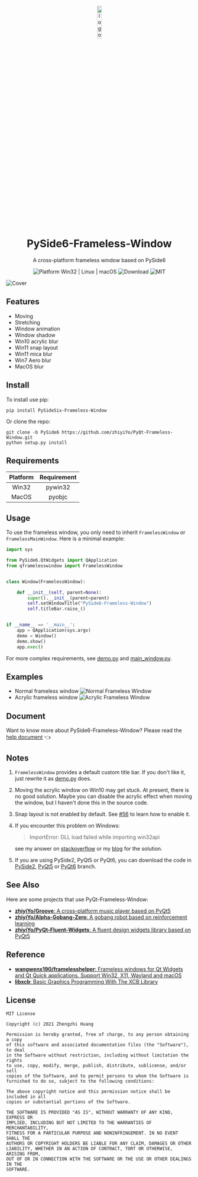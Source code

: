 <p align="center">
  <img width="15%" align="center" src="https://raw.githubusercontent.com/zhiyiYo/PyQt-Frameless-Window/PyQt6/screenshot/logo.png" alt="logo">
</p>
  <h1 align="center">
  PySide6-Frameless-Window
</h1>
<p align="center">
  A cross-platform frameless window based on PySide6
</p>

<p align="center">
  <a style="text-decoration:none">
    <img src="https://img.shields.io/badge/Platform-Win32%20|%20Linux%20|%20macOS-blue?color=#4ec820" alt="Platform Win32 | Linux | macOS"/>
  </a>

  <a style="text-decoration:none">
    <img src="https://static.pepy.tech/personalized-badge/pysidesix_frameless_window?period=total&units=international_system&left_color=grey&right_color=brightgreen&left_text=Downloads" alt="Download"/>
  </a>

  <a style="text-decoration:none">
    <img src="https://img.shields.io/badge/License-MIT-blue?color=#4ec820" alt="MIT"/>
  </a>
</p>

![Cover](https://raw.githubusercontent.com/zhiyiYo/PyQt-Frameless-Window/PyQt6/screenshot/cover.jpg)

## Features
* Moving
* Stretching
* Window animation
* Window shadow
* Win10 acrylic blur
* Win11 snap layout
* Win11 mica blur
* Win7 Aero blur
* MacOS blur

## Install
To install use pip:
```shell
pip install PySideSix-Frameless-Window
```
Or clone the repo:
```shell
git clone -b PySide6 https://github.com/zhiyiYo/PyQt-Frameless-Window.git
python setup.py install
```

## Requirements

| Platform | Requirement |
| :------: | :---------: |
|  Win32   |   pywin32   |
|  MacOS   |   pyobjc    |


## Usage
To use the frameless window, you only need to inherit `FramelessWindow` or `FramelessMainWindow`. Here is a minimal example:
```python
import sys

from PySide6.QtWidgets import QApplication
from qframelesswindow import FramelessWindow


class Window(FramelessWindow):

    def __init__(self, parent=None):
        super().__init__(parent=parent)
        self.setWindowTitle("PySide6-Frameless-Window")
        self.titleBar.raise_()


if __name__ == '__main__':
    app = QApplication(sys.argv)
    demo = Window()
    demo.show()
    app.exec()
```
For more complex requirements, see [demo.py](https://github.com/zhiyiYo/PyQt-Frameless-Window/blob/PySide6/examples/demo.py) and [main_window.py](https://github.com/zhiyiYo/PyQt-Frameless-Window/blob/PySide6/examples/main_window.py).

## Examples
* Normal frameless window
![Normal Frameless Window](https://raw.githubusercontent.com/zhiyiYo/PyQt-Frameless-Window/PyQt6/screenshot/normal_frameless_window.gif)
* Acrylic frameless window
![Acrylic Frameless Window](https://raw.githubusercontent.com/zhiyiYo/PyQt-Frameless-Window/PyQt6/screenshot/acrylic_window.jpg)


## Document
Want to know more about PySide6-Frameless-Window? Please read the [help document](https://pyqt-frameless-window.readthedocs.io/) 👈

## Notes
1. `FramelessWindow` provides a default custom title bar. If you don't like it, just rewrite it as [demo.py](https://github.com/zhiyiYo/PyQt-Frameless-Window/blob/PySide6/examples/demo.py) does.

2. Moving the acrylic window on Win10 may get stuck. At present, there is no good solution. Maybe you can disable the acrylic effect when moving the window, but I haven't done this in the source code.
3. Snap layout is not enabled by default. See [#56](https://github.com/zhiyiYo/PyQt-Frameless-Window/issues/56) to learn how to enable it.

4. If you encounter this problem on Windows:
   > ImportError: DLL load failed while importing win32api

   see my answer on [stackoverflow](https://stackoverflow.com/questions/58612306/how-to-fix-importerror-dll-load-failed-while-importing-win32api/72488468#72488468) or my [blog](https://www.cnblogs.com/zhiyiYo/p/16340429.html) for the solution.

5. If you are using PySide2, PyQt5 or PyQt6, you can download the code in [PySide2](https://github.com/zhiyiYo/PyQt-Frameless-Window/tree/Pyside2), [PyQt5](https://github.com/zhiyiYo/PyQt-Frameless-Window) or [PyQt6](https://github.com/zhiyiYo/PyQt-Frameless-Window/tree/PyQt6) branch.


## See Also
Here are some projects that use PyQt-Frameless-Window:
* [**zhiyiYo/Groove**: A cross-platform music player based on PyQt5](https://github.com/zhiyiYo/Groove)
* [**zhiyiYo/Alpha-Gobang-Zero**: A gobang robot based on reinforcement learning](https://github.com/zhiyiYo/Alpha-Gobang-Zero)
* [**zhiyiYo/PyQt-Fluent-Widgets**: A fluent design widgets library based on PyQt5](https://github.com/zhiyiYo/PyQt-Fluent-Widgets)

## Reference
* [**wangwenx190/framelesshelper**: Frameless windows for Qt Widgets and Qt Quick applications. Support Win32, X11, Wayland and macOS](https://github.com/wangwenx190/framelesshelper)
* [**libxcb**: Basic Graphics Programming With The XCB Library](https://github.com/zhaiyuhan/HAODA)

## License
```
MIT License

Copyright (c) 2021 Zhengzhi Huang

Permission is hereby granted, free of charge, to any person obtaining a copy
of this software and associated documentation files (the "Software"), to deal
in the Software without restriction, including without limitation the rights
to use, copy, modify, merge, publish, distribute, sublicense, and/or sell
copies of the Software, and to permit persons to whom the Software is
furnished to do so, subject to the following conditions:

The above copyright notice and this permission notice shall be included in all
copies or substantial portions of the Software.

THE SOFTWARE IS PROVIDED "AS IS", WITHOUT WARRANTY OF ANY KIND, EXPRESS OR
IMPLIED, INCLUDING BUT NOT LIMITED TO THE WARRANTIES OF MERCHANTABILITY,
FITNESS FOR A PARTICULAR PURPOSE AND NONINFRINGEMENT. IN NO EVENT SHALL THE
AUTHORS OR COPYRIGHT HOLDERS BE LIABLE FOR ANY CLAIM, DAMAGES OR OTHER
LIABILITY, WHETHER IN AN ACTION OF CONTRACT, TORT OR OTHERWISE, ARISING FROM,
OUT OF OR IN CONNECTION WITH THE SOFTWARE OR THE USE OR OTHER DEALINGS IN THE
SOFTWARE.
```

